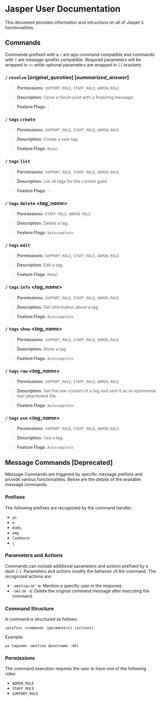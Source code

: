 # Jasper User Documentation

This document provides information and intructions on all of Jasper's functionalities.

## Commands

Commands prefixed with a `/` are app command compatible and commands with `?` are message (prefix) compatible. Required parameters will be
wrapped in `<>` while optional parameters are wrapped in `[]` brackets.

### `/` `resolve` [*original_question*] [*summarized_answer*]

> **Permissions**: `SUPPORT_ROLE`, `STAFF_ROLE`, `ADMIN_ROLE`

> **Description**: Close a forum post with a finalizing message.

> **Feature Flags**: `-`

### `/` `tags` `create`

> **Permissions**: `SUPPORT_ROLE`, `STAFF_ROLE`, `ADMIN_ROLE`

> **Description**: Create a new tag.

> **Feature Flags**: `Modal`

### `/` `tags` `list`

> **Permissions**: `SUPPORT_ROLE`, `STAFF_ROLE`, `ADMIN_ROLE`

> **Description**: List all tags for the current guild.

> **Feature Flags**: `-`

### `/` `tags` `delete` <_tag_name_>

> **Permissions**: `STAFF_ROLE`, `ADMIN_ROLE`

> **Description**: Delete a tag.

> **Feature Flags**: `Autocomplete`

### `/` `tags` `edit`

> **Permissions**: `SUPPORT_ROLE`, `STAFF_ROLE`, `ADMIN_ROLE`

> **Description**: Edit a tag.

> **Feature Flags**: `Modal`

### `/` `tags` `info` <_tag_name_>

> **Permissions**: `SUPPORT_ROLE`, `STAFF_ROLE`, `ADMIN_ROLE`

> **Description**: Get information about a tag.

> **Feature Flags**: `Autocomplete`

### `/` `tags` `show` <_tag_name_>

> **Permissions**: `SUPPORT_ROLE`, `STAFF_ROLE`, `ADMIN_ROLE`

> **Description**: Show a tag.

> **Feature Flags**: `Autocomplete`

### `/` `tags` `raw` <_tag_name_>

> **Permissions**: `SUPPORT_ROLE`, `STAFF_ROLE`, `ADMIN_ROLE`

> **Description**: Get the raw content of a tag and sent it as an ephemeral text attachment file.

> **Feature Flags**: `Autocomplete`

### `/` `tags` `use` <_tag_name_>

> **Permissions**: `SUPPORT_ROLE`, `STAFF_ROLE`, `ADMIN_ROLE`

> **Description**: Use a tag.

> **Feature Flags**: `Autocomplete`

## Message Commands [Deprecated]

Message Commands are triggered by specific message prefixes and provide various functionalities. Below are the details of the available
message commands.

### Prefixes

The following prefixes are recognized by the command handler:

- `yo`
- `w`
- `dude,`
- `omg`
- `lookhere`
- `j`

### Parameters and Actions

Commands can include additional parameters and actions prefixed by a dash (`-`). Parameters and actions modify the behavior of the command.
The recognized actions are:

- `-mention` or `-m`: Mention a specific user in the response.
- `-del` or `-d`: Delete the original command message after executing the command.

### Command Structure

A command is structured as follows:

```plaintext
<prefix> <command> [parameters] [actions]
```

Example:

```plaintext
yo tagname -mention @username -del
```

### Permissions

The command execution requires the user to have one of the following roles:

- `ADMIN_ROLE`
- `STAFF_ROLE`
- `SUPPORT_ROLE`

